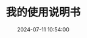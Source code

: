 ---
title: 我的使用说明书
date: 2024-07-11 10:54:00
tags:
- 使用手册
categories:
- [说明书]
description: 记得充电和维护：）
---